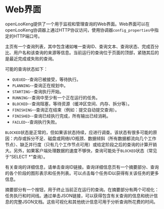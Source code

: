 
# Web界面

openLooKeng提供了一个用于监视和管理查询的Web界面。Web界面可以在openLooKeng协调器上通过HTTP协议访问，使用协调器`config_properties`中指定的HTTP端口号。

主页有一个查询列表，其中包含诸如唯一查询ID、查询文本、查询状态、完成百分比、用户名和该查询的来源等信息。当前运行的查询位于页面的顶部，紧随其后的是最近完成或失败的查询。

可能的查询状态如下：

- `QUEUED`--查询已被接受，等待执行。
- `PLANNING`--查询正在规划中。
- `STARTING`--查询执行开始。
- `RUNNING`--查询中至少有一个正在运行的任务。
- `BLOCKED`--查询阻塞，等待资源（缓冲区空间、内存、拆分等）。
- `FINISHING`--查询正在结束（例如：提交自动提交查询）。
- `FINISHED`--查询已经执行完成，所有输出已经消耗。
- `FAILED`--查询执行失败。

`BLOCKED`状态是正常的，但如果该状态持续，应进行调查。该状态有很多可能的原因：内存或拆分不足、磁盘或网络I/O瓶颈、数据倾斜（所有数据都流向几个工作节点）、缺乏并行度（只有几个工作节点可用）或给定阶段之后的查询的计算开销大。另外，如果客户端处理数据的速度不够快，查询可能处于`BLOCKED`状态（常见于“SELECT \*”查询）。

有关查询的详细信息，请单击查询ID链接。查询详细信息页有一个摘要部分、查询的各个阶段的图形表示和任务列表。可以点击每个任务ID以获得有关该任务的更多信息。

摘要部分有一个按钮，用于终止当前正在运行的查询。在摘要部分有两个可视化：任务执行和时间线。通过单击JSON链接，可以获得包含有关查询的信息和统计信息的完整JSON文档。这些可视化和其他统计信息可用于分析查询所花费的时间。